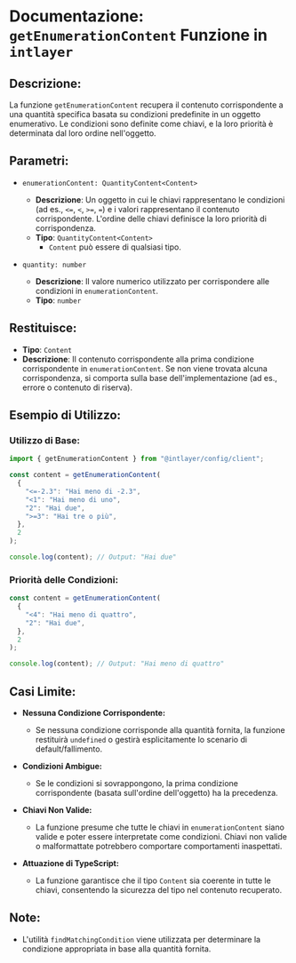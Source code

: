 # Documentazione: `getEnumerationContent` Funzione in `intlayer`

## Descrizione:

La funzione `getEnumerationContent` recupera il contenuto corrispondente a una quantità specifica basata su condizioni predefinite in un oggetto enumerativo. Le condizioni sono definite come chiavi, e la loro priorità è determinata dal loro ordine nell'oggetto.

## Parametri:

- `enumerationContent: QuantityContent<Content>`

  - **Descrizione**: Un oggetto in cui le chiavi rappresentano le condizioni (ad es., `<=`, `<`, `>=`, `=`) e i valori rappresentano il contenuto corrispondente. L'ordine delle chiavi definisce la loro priorità di corrispondenza.
  - **Tipo**: `QuantityContent<Content>`
    - `Content` può essere di qualsiasi tipo.

- `quantity: number`

  - **Descrizione**: Il valore numerico utilizzato per corrispondere alle condizioni in `enumerationContent`.
  - **Tipo**: `number`

## Restituisce:

- **Tipo**: `Content`
- **Descrizione**: Il contenuto corrispondente alla prima condizione corrispondente in `enumerationContent`. Se non viene trovata alcuna corrispondenza, si comporta sulla base dell'implementazione (ad es., errore o contenuto di riserva).

## Esempio di Utilizzo:

### Utilizzo di Base:

```typescript
import { getEnumerationContent } from "@intlayer/config/client";

const content = getEnumerationContent(
  {
    "<=-2.3": "Hai meno di -2.3",
    "<1": "Hai meno di uno",
    "2": "Hai due",
    ">=3": "Hai tre o più",
  },
  2
);

console.log(content); // Output: "Hai due"
```

### Priorità delle Condizioni:

```typescript
const content = getEnumerationContent(
  {
    "<4": "Hai meno di quattro",
    "2": "Hai due",
  },
  2
);

console.log(content); // Output: "Hai meno di quattro"
```

## Casi Limite:

- **Nessuna Condizione Corrispondente:**

  - Se nessuna condizione corrisponde alla quantità fornita, la funzione restituirà `undefined` o gestirà esplicitamente lo scenario di default/fallimento.

- **Condizioni Ambigue:**

  - Se le condizioni si sovrappongono, la prima condizione corrispondente (basata sull'ordine dell'oggetto) ha la precedenza.

- **Chiavi Non Valide:**

  - La funzione presume che tutte le chiavi in `enumerationContent` siano valide e poter essere interpretate come condizioni. Chiavi non valide o malformattate potrebbero comportare comportamenti inaspettati.

- **Attuazione di TypeScript:**
  - La funzione garantisce che il tipo `Content` sia coerente in tutte le chiavi, consentendo la sicurezza del tipo nel contenuto recuperato.

## Note:

- L'utilità `findMatchingCondition` viene utilizzata per determinare la condizione appropriata in base alla quantità fornita.
